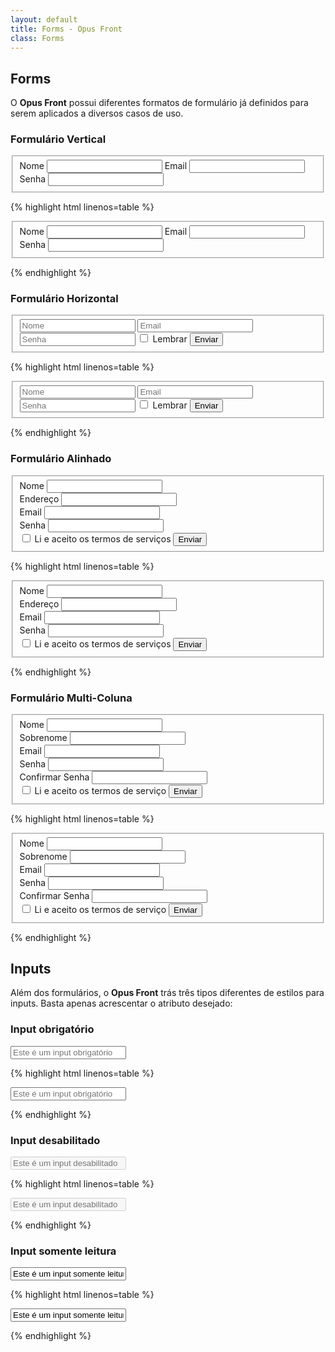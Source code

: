 ```yaml
---
layout: default
title: Forms - Opus Front
class: Forms
---
```


## Forms

O __Opus Front__ possui diferentes formatos de formulário já definidos para serem aplicados a diversos casos de uso.

### Formulário Vertical

<form action="#" class="form">
    <fieldset>
        <label for="name">Nome</label>
        <input type="text" id="name">
        <label for="email">Email</label>
        <input type="email" id="email">
        <label for="password">Senha</label>
        <input type="password" id="password">
    </fieldset>
</form>

{% highlight html linenos=table %}
<form action="#" class="form">
    <fieldset>
        <label for="name">Nome</label>
        <input type="text" id="name">
        <label for="email">Email</label>
        <input type="email" id="email">
        <label for="password">Senha</label>
        <input type="password" id="password">
    </fieldset>
</form>
{% endhighlight %}

### Formulário Horizontal

<form action="#" class="form form--inline">
    <fieldset>
        <input type="text" placeholder="Nome">
        <input type="email" placeholder="Email">
        <input type="password" placeholder="Senha">
        <label for="remember">
            <input type="checkbox" id="remember"> Lembrar
        </label>
        <button type="submit" class="button">Enviar</button>
    </fieldset>
</form>

{% highlight html linenos=table %}
<form action="#" class="form form--inline">
    <fieldset>
        <input type="text" placeholder="Nome">
        <input type="email" placeholder="Email">
        <input type="password" placeholder="Senha">
        <label for="remember">
            <input type="checkbox" id="remember"> Lembrar
        </label>
        <button type="submit" class="button">Enviar</button>
    </fieldset>
</form>
{% endhighlight %}

### Formulário Alinhado

<form action="#" class="form form--aligned">
    <fieldset>
        <div class="form-group">
            <label for="name">Nome</label>
            <input type="text" id="name">
        </div>
        <div class="form-group">
            <label for="address">Endereço</label>
            <input type="text" id="adress">
        </div>
        <div class="form-group">
            <label for="email">Email</label>
            <input type="email" id="email">
        </div>
        <div class="form-group">
            <label for="password">Senha</label>
            <input type="password" id="password">
        </div>
        <div class="form-group-buttons">
            <label for="accept">
                <input type="checkbox"> Li e aceito os termos de serviços
            </label>
            <button type="submit" class="button">Enviar</button>
        </div>
    </fieldset>
</form>

{% highlight html linenos=table %}
<form action="#" class="form form--aligned">
    <fieldset>
        <div class="form-group">
            <label for="name">Nome</label>
            <input type="text" id="name">
        </div>
        <div class="form-group">
            <label for="address">Endereço</label>
            <input type="text" id="adress">
        </div>
        <div class="form-group">
            <label for="email">Email</label>
            <input type="email" id="email">
        </div>
        <div class="form-group">
            <label for="password">Senha</label>
            <input type="password" id="password">
        </div>
        <div class="form-group-buttons">
            <label for="accept">
                <input type="checkbox"> Li e aceito os termos de serviços
            </label>
            <button type="submit" class="button">Enviar</button>
        </div>
    </fieldset>
</form>
{% endhighlight %}

### Formulário Multi-Coluna

<form action="#" class="form">
    <fieldset>
        <div class="grid">
            <div class="grid-unit-1-3">
                <label for="name">Nome</label>
                <input type="text" id="name">
            </div>
            <div class="grid-unit-1-3">
                <label for="surname">Sobrenome</label>
                <input type="text" id="surname">
            </div>
            <div class="grid-unit-1-3">
                <label for="email">Email</label>
                <input type="email" id="email">
            </div>
            <div class="grid-unit-1-3">
                <label for="password">Senha</label>
                <input type="password" id="password">
            </div>
            <div class="grid-unit-1-3">
                <label for="confirm-password">Confirmar Senha</label>
                <input type="password" id="confirm-password">
            </div>
            <div class="grid-unit-1-3">
                <label for="accept">
                    <input type="checkbox" id="accept"> Li e aceito os termos de serviço
                </label>
                <button type="submit" class="button">Enviar</button>
            </div>
        </div>
    </fieldset>
</form>

{% highlight html linenos=table %}
<form action="#" class="form">
    <fieldset>
        <div class="grid">
            <div class="grid-unit-1-3">
                <label for="name">Nome</label>
                <input type="text" id="name">
            </div>
            <div class="grid-unit-1-3">
                <label for="surname">Sobrenome</label>
                <input type="text" id="surname">
            </div>
            <div class="grid-unit-1-3">
                <label for="email">Email</label>
                <input type="email" id="email">
            </div>
            <div class="grid-unit-1-3">
                <label for="password">Senha</label>
                <input type="password" id="password">
            </div>
            <div class="grid-unit-1-3">
                <label for="confirm-password">Confirmar Senha</label>
                <input type="password" id="confirm-password">
            </div>
            <div class="grid-unit-1-3">
                <label for="accept">
                    <input type="checkbox" id="accept"> Li e aceito os termos de serviço
                </label>
                <button type="submit" class="button">Enviar</button>
            </div>
        </div>
    </fieldset>
</form>
{% endhighlight %}

## Inputs

Além dos formulários, o __Opus Front__ trás três tipos diferentes de estilos para inputs. Basta apenas acrescentar o atributo desejado:

### Input obrigatório

<form action="#" class="form">
    <input type="text" placeholder="Este é um input obrigatório" required>
</form>

{% highlight html linenos=table %}
<form action="#" class="form">
    <input type="text" placeholder="Este é um input obrigatório" required>
</form>
{% endhighlight %}

### Input desabilitado

<form action="#" class="form">
    <input type="text" placeholder="Este é um input desabilitado" disabled>
</form>

{% highlight html linenos=table %}
<form action="#" class="form">
    <input type="text" placeholder="Este é um input desabilitado" disabled>
</form>
{% endhighlight %}

### Input somente leitura

<form action="#" class="form">
    <input type="text" value="Este é um input somente leitura" readonly>
</form>

{% highlight html linenos=table %}
<form action="#" class="form">
    <input type="text" value="Este é um input somente leitura" readonly>
</form>
{% endhighlight %}


